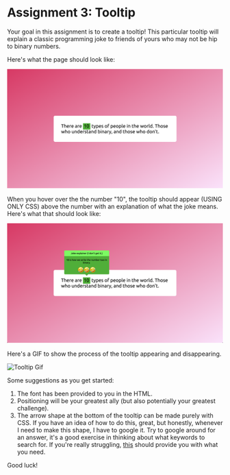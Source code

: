 # Assignment 3: Tooltip

Your goal in this assignment is to create a tooltip! This particular tooltip will explain a classic programming joke to friends of yours who may not be hip to binary numbers.

Here's what the page should look like:

![Main Screen](./images/tooltip-hide.png)

When you hover over the the number "10", the tooltip should appear (USING ONLY CSS) above the number with an explanation of what the joke means. Here's what that should look like:

![Tooltip Show](./images/tooltip-show.png)

Here's a GIF to show the process of the tooltip appearing and disappearing.

![Tooltip Gif](./images/price-chart.gif)

Some suggestions as you get started:

1.  The font has been provided to you in the HTML.
2.  Positioning will be your greatest ally (but also potentially your greatest challenge).
3.  The arrow shape at the bottom of the tooltip can be made purely with CSS. If you have an idea of how to do this, great, but honestly, whenever I need to make this shape, I have to google it. Try to google around for an answer, it's a good exercise in thinking about what keywords to search for. If you're really struggling, [this](https://stackoverflow.com/questions/12610409/tooltip-with-a-triangle) should provide you with what you need.

Good luck!

